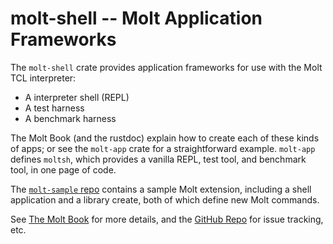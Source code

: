 # molt-shell -- Molt Application Frameworks

The `molt-shell` crate provides application frameworks for use with the Molt TCL interpreter:

*   A interpreter shell (REPL)
*   A test harness
*   A benchmark harness

The Molt Book (and the rustdoc) explain how to create each of these kinds of apps; or see
the `molt-app` crate for a straightforward example.  `molt-app` defines `moltsh`, which
provides a vanilla REPL, test tool, and benchmark tool, in one page of code.

The [`molt-sample` repo](http://github.com/wduquette/molt-sample) contains a sample Molt
extension, including a shell application and a library create, both of which define new
Molt commands.

See [The Molt Book](https://wduquette.github.io/molt) for more details, and
the [GitHub Repo](https://github.com/wduquette/molt) for issue tracking, etc.
